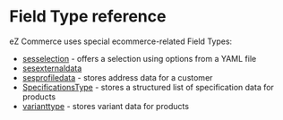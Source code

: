 # Field Type reference

eZ Commerce uses special ecommerce-related Field Types:

- [sesselection](sesselection.md) - offers a selection using options from a YAML file
- [sesexternaldata](sesexternaldata.md)
- [sesprofiledata](sesprofiledata.md) - stores address data for a customer
- [SpecificationsType](specificationstype.md) - stores a structured list of specification data for products
- [varianttype](varianttype.md) - stores variant data for products
